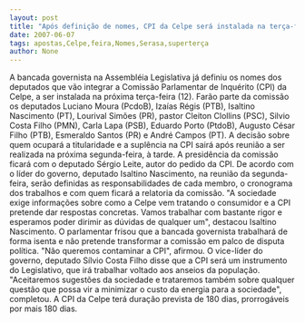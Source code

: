 ```yaml
---
layout: post
title: "Após definição de nomes, CPI da Celpe será instalada na terça-feira"
date: 2007-06-07
tags: apostas,Celpe,feira,Nomes,Serasa,superterça
author: None
---
```

A bancada governista na Assembl&eacute;ia Legislativa j&aacute; definiu os nomes dos deputados que v&atilde;o integrar a Comiss&atilde;o Parlamentar de Inqu&eacute;rito (CPI) da Celpe, a ser instalada na pr&oacute;xima ter&ccedil;a-feira (12).
Far&atilde;o parte da comiss&atilde;o os deputados Luciano Moura (PcdoB), Iza&iacute;as R&eacute;gis (PTB), Isaltino Nascimento (PT), Lourival Sim&otilde;es (PR), pastor Cleiton Clollins (PSC), Silvio Costa Filho (PMN), Carla Lapa (PSB), Eduardo Porto (PtdoB), Augusto C&eacute;sar Filho (PTB), Esmeraldo Santos (PR) e Andr&eacute; Campos (PT). 
A decis&atilde;o sobre quem ocupar&aacute; a titularidade e a supl&ecirc;ncia na CPI sair&aacute; ap&oacute;s reuni&atilde;o a ser realizada na pr&oacute;xima segunda-feira, &agrave; tarde. 
A presid&ecirc;ncia da comiss&atilde;o ficar&aacute; com o deputado S&eacute;rgio Leite, autor do pedido da CPI. 
De acordo com o l&iacute;der do governo, deputado Isaltino Nascimento, na reuni&atilde;o da segunda-feira, ser&atilde;o definidas as responsabilidades de cada membro, o cronograma dos trabalhos e com quem ficar&aacute; a relatoria da comiss&atilde;o. 
&quot;A sociedade exige informa&ccedil;&otilde;es sobre como a Celpe vem tratando o consumidor e a CPI pretende dar respostas concretas. Vamos trabalhar com bastante rigor e esperamos poder dirimir as d&uacute;vidas de qualquer um&quot;, destacou Isaltino Nascimento. O parlamentar frisou que a bancada governista trabalhar&aacute; de forma isenta e n&atilde;o pretende transformar a comiss&atilde;o em palco de disputa pol&iacute;tica. &quot;N&atilde;o queremos contaminar a CPI&quot;, afirmou. 
O vice-l&iacute;der do governo, deputado S&iacute;lvio Costa Filho disse que a CPI ser&aacute; um instrumento do Legislativo, que ir&aacute; trabalhar voltado aos anseios da popula&ccedil;&atilde;o. &quot;Aceitaremos sugest&otilde;es da sociedade e trataremos tamb&eacute;m sobre qualquer quest&atilde;o que possa vir a minimizar o custo da energia para a sociedade&quot;, completou. A CPI da Celpe ter&aacute; dura&ccedil;&atilde;o prevista de 180 dias, prorrog&aacute;veis por mais 180 dias.  